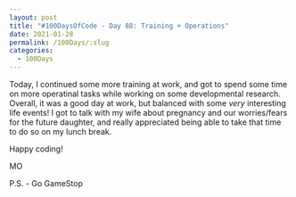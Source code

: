 ```yaml
---
layout: post
title: "#100DaysOfCode - Day 88: Training + Operations"
date: 2021-01-28
permalink: /100Days/:slug
categories:
  - 100Days
---
```


Today, I continued some more training at work, and got to spend some time on more operatinal tasks while working on some developmental research. Overall, it was a good day at work, but balanced with some _very_ interesting life events! I got to talk with my wife about pregnancy and our worries/fears for the future daughter, and really appreciated being able to take that time to do so on my lunch break.

Happy coding!

MO

P.S. - Go GameStop
